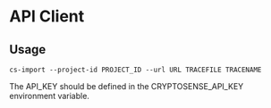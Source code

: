 # API Client

## Usage

`cs-import --project-id PROJECT_ID --url URL TRACEFILE TRACENAME`

The API_KEY should be defined in the CRYPTOSENSE_API_KEY environment variable.
